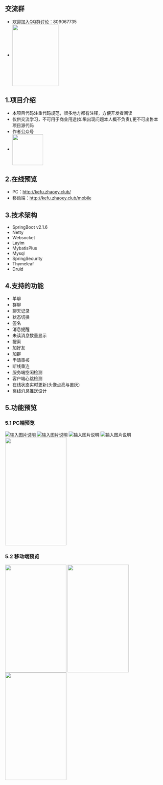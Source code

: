 ## 交流群
- 欢迎加入QQ群讨论：809067735
- <img src="https://images.gitee.com/uploads/images/2020/0815/150649_5671992a_1893428.png" width = "150" height = "200" align=center />

## 1.项目介绍
- 本项目代码注重代码规范，很多地方都有注释，方便开发者阅读
- 仅供交流学习，不可用于商业用途(如果出现问题本人概不负责),更不可出售本项目源代码
- 作者公众号
- <img src="https://images.gitee.com/uploads/images/2020/0815/145021_91042f10_1893428.png" width = "100" height = "100" align=center />

## 2.在线预览
- PC：http://kefu.zhaoey.club/
- 移动端：http://kefu.zhaoey.club/mobile

## 3.技术架构
- SpringBoot v2.1.6
- Netty
- Websocket
- Layim
- MybatisPlus
- Mysql
- SpringSecurity
- Thymeleaf
- Druid

## 4.支持的功能
- 单聊
- 群聊
- 聊天记录
- 状态切换
- 签名
- 消息提醒
- 未读消息数量显示
- 搜索
- 加好友
- 加群
- 申请审核
- 断线重连
- 服务端空闲检测
- 客户端心跳检测
- 在线状态实时更新(头像点亮与置灰)
- 离线消息推送设计

## 5.功能预览
### 5.1 PC端预览
![输入图片说明](https://images.gitee.com/uploads/images/2020/0814/090602_cde32644_1893428.png "屏幕截图.png")
![输入图片说明](https://images.gitee.com/uploads/images/2020/0814/090629_3f4154db_1893428.png "屏幕截图.png")
![输入图片说明](https://images.gitee.com/uploads/images/2020/0814/090707_ed29a46c_1893428.png "屏幕截图.png")
![输入图片说明](https://images.gitee.com/uploads/images/2020/0814/090727_64e61b17_1893428.png "屏幕截图.png")
<img src="https://images.gitee.com/uploads/images/2020/0815/135724_33ea14cf_1893428.png" width = "200" height = "350" align=center /> 
 
### 5.2 移动端预览
<img src="https://images.gitee.com/uploads/images/2020/0815/140048_512a6f64_1893428.png" width = "200" height = "350" align=center />
<img src="https://images.gitee.com/uploads/images/2020/0815/135948_39b16431_1893428.png" width = "200" height = "350" align=center />
<img src="https://images.gitee.com/uploads/images/2020/0814/091019_663e0c69_1893428.png" width = "200" height = "350" align=center />
   
 